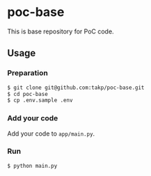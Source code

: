 # poc-base

This is base repository for PoC code.

## Usage

### Preparation

```bash
$ git clone git@github.com:takp/poc-base.git
$ cd poc-base
$ cp .env.sample .env
```

### Add your code

Add your code to `app/main.py`.

### Run

```bash
$ python main.py
```
